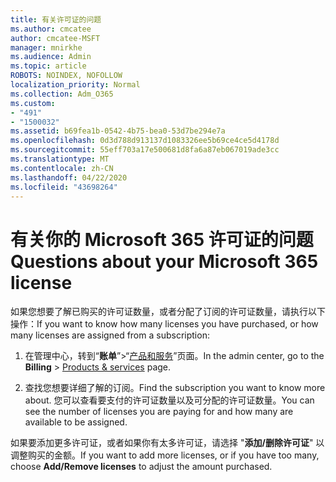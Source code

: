 ```yaml
---
title: 有关许可证的问题
ms.author: cmcatee
author: cmcatee-MSFT
manager: mnirkhe
ms.audience: Admin
ms.topic: article
ROBOTS: NOINDEX, NOFOLLOW
localization_priority: Normal
ms.collection: Adm_O365
ms.custom:
- "491"
- "1500032"
ms.assetid: b69fea1b-0542-4b75-bea0-53d7be294e7a
ms.openlocfilehash: 0d3d788d913137d1083326ee5b69ce4ce5d4178d
ms.sourcegitcommit: 55eff703a17e500681d8fa6a87eb067019ade3cc
ms.translationtype: MT
ms.contentlocale: zh-CN
ms.lasthandoff: 04/22/2020
ms.locfileid: "43698264"
---
```

# <a name="questions-about-your-microsoft-365-license"></a><span data-ttu-id="19ccc-102">有关你的 Microsoft 365 许可证的问题</span><span class="sxs-lookup"><span data-stu-id="19ccc-102">Questions about your Microsoft 365 license</span></span>

<span data-ttu-id="19ccc-103">如果您想要了解已购买的许可证数量，或者分配了订阅的许可证数量，请执行以下操作：</span><span class="sxs-lookup"><span data-stu-id="19ccc-103">If you want to know how many licenses you have purchased, or how many licenses are assigned from a subscription:</span></span>
  
1. <span data-ttu-id="19ccc-104">在管理中心，转到“**账单**”\>“[产品和服务](https://go.microsoft.com/fwlink/p/?linkid=842054)”页面。</span><span class="sxs-lookup"><span data-stu-id="19ccc-104">In the admin center, go to the **Billing** \> [Products & services](https://go.microsoft.com/fwlink/p/?linkid=842054) page.</span></span>

2. <span data-ttu-id="19ccc-105">查找您想要详细了解的订阅。</span><span class="sxs-lookup"><span data-stu-id="19ccc-105">Find the subscription you want to know more about.</span></span> <span data-ttu-id="19ccc-106">您可以查看要支付的许可证数量以及可分配的许可证数量。</span><span class="sxs-lookup"><span data-stu-id="19ccc-106">You can see the number of licenses you are paying for and how many are available to be assigned.</span></span>

<span data-ttu-id="19ccc-107">如果要添加更多许可证，或者如果你有太多许可证，请选择 "**添加/删除许可证**" 以调整购买的金额。</span><span class="sxs-lookup"><span data-stu-id="19ccc-107">If you want to add more licenses, or if you have too many, choose **Add/Remove licenses** to adjust the amount purchased.</span></span>